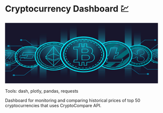 # Cryptocurrency Dashboard :chart:

<img src="images/image.jpg" width="900" height="200" />

Tools: dash, plotly, pandas, requests

Dashboard for monitoring and comparing historical prices of top 50 cryptocurrencies that uses CryptoCompare API. 
